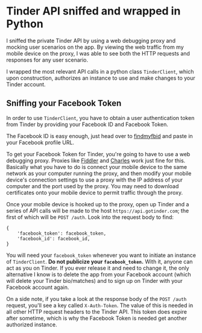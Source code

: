 # Tinder API sniffed and wrapped in Python

I sniffed the private Tinder API by using a web debugging proxy and mocking user scenarios on the app. By viewing the web traffic from my mobile device on the proxy, I was able to see both the HTTP requests and responses for any user scenario.

I wrapped the most relevant API calls in a python class `TinderClient`, which upon construction, authorizes an instance to use and make changes to your Tinder account.

## Sniffing your Facebook Token

In order to use `TinderClient`, you have to obtain a user authentication token from Tinder by providing your Facebook ID and Facebook Token.

The Facebook ID is easy enough, just head over to [findmyfbid](http://findmyfbid.com/) and paste in your Facebook profile URL.

To get your Facebook Token for Tinder, you're going to have to use a web debugging proxy. Proxies like [Fiddler](http://www.telerik.com/fiddler) and [Charles](https://www.charlesproxy.com/) work just fine for this. Basically what you have to do is connect your mobile device to the same network as your computer running the proxy, and then modify your mobile device's connection settings to use a proxy with the IP address of your computer and the port used by the proxy. You may need to download certificates onto your mobile device to permit traffic through the proxy.

Once your mobile device is hooked up to the proxy, open up Tinder and a series of API calls will be made to the host `https://api.gotinder.com`; the first of which will be `POST /auth`. Look into the request body to find:

    {
        'facebook_token': facebook_token,
        'facebook_id': facebook_id,
    }

You will need your `facebook_token` whenever you want to initiate an instance of `TinderClient`. **Do not publicize your `facebook_token`.** With it, anyone can act as you on Tinder. If you ever release it and need to change it, the only alternative I know is to delete the app from your Facebook account (which will delete your Tinder bio/matches) and to sign up on Tinder with your Facebook account again.

On a side note, if you take a look at the response body of the `POST /auth` request, you'll see a key called `X-Auth-Token`. The value of this is needed in all other HTTP request headers to the Tinder API. This token does expire after sometime, which is why the Facebook Token is needed get another authorized instance.
